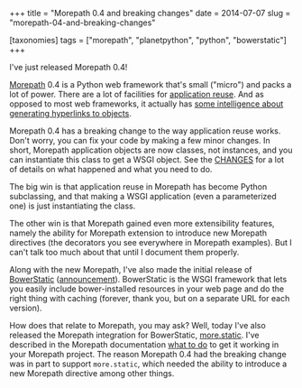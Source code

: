 +++
title = "Morepath 0.4 and breaking changes"
date = 2014-07-07
slug = "morepath-04-and-breaking-changes"

[taxonomies]
tags = ["morepath", "planetpython", "python", "bowerstatic"]
+++

I've just released Morepath 0.4!

[Morepath](http://morepath.readthedocs.org) 0.4 is a Python web
framework that's small ("micro") and packs a lot of power. There are a
lot of facilities for [application
reuse](http://morepath.readthedocs.org/en/latest/app_reuse.html). And as
opposed to most web frameworks, it actually has [some intelligence about
generating hyperlinks to
objects](http://morepath.readthedocs.org/en/latest/paths_and_linking.html).

Morepath 0.4 has a breaking change to the way application reuse works.
Don't worry, you can fix your code by making a few minor changes. In
short, Morepath application objects are now classes, not instances, and
you can instantiate this class to get a WSGI object. See the
[CHANGES](http://morepath.readthedocs.org/en/0.4/changes.html#id1) for a
lot of details on what happened and what you need to do.

The big win is that application reuse in Morepath has become Python
subclassing, and that making a WSGI application (even a parameterized
one) is just instantiating the class.

The other win is that Morepath gained even more extensibility features,
namely the ability for Morepath extension to introduce new Morepath
directives (the decorators you see everywhere in Morepath examples). But
I can't talk too much about that until I document them properly.

Along with the new Morepath, I've also made the initial release of
[BowerStatic](http://bowerstatic.readthedocs.org)
([announcement](http://blog.startifact.com/posts/announcing-bowerstatic.html)).
BowerStatic is the WSGI framework that lets you easily include
bower-installed resources in your web page and do the right thing with
caching (forever, thank you, but on a separate URL for each version).

How does that relate to Morepath, you may ask? Well, today I've also
released the Morepath integration for BowerStatic,
[more.static](https://pypi.python.org/pypi/more.static). I've described
in the Morepath documentation [what to
do](http://morepath.readthedocs.org/en/latest/more.static.html) to get
it working in your Morepath project. The reason Morepath 0.4 had the
breaking change was in part to support `more.static`, which needed the
ability to introduce a new Morepath directive among other things.
